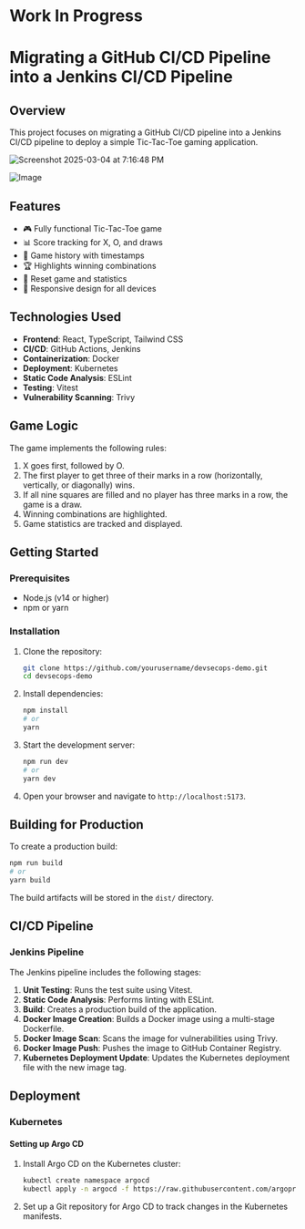 # Work In Progress  

# Migrating a GitHub CI/CD Pipeline into a Jenkins CI/CD Pipeline  

## Overview  

This project focuses on migrating a GitHub CI/CD pipeline into a Jenkins CI/CD pipeline to deploy a simple Tic-Tac-Toe gaming application.  

![Screenshot 2025-03-04 at 7:16:48 PM](https://github.com/user-attachments/assets/7ed79f9c-9144-4870-accd-500085a15592)  

![Image](https://github.com/user-attachments/assets/5b2813a5-f493-4665-8964-77359b5be93a)  

## Features  

- 🎮 Fully functional Tic-Tac-Toe game  
- 📊 Score tracking for X, O, and draws  
- 📜 Game history with timestamps  
- 🏆 Highlights winning combinations  
- 🔄 Reset game and statistics  
- 📱 Responsive design for all devices  

## Technologies Used  

- **Frontend**: React, TypeScript, Tailwind CSS  
- **CI/CD**: GitHub Actions, Jenkins  
- **Containerization**: Docker  
- **Deployment**: Kubernetes  
- **Static Code Analysis**: ESLint  
- **Testing**: Vitest  
- **Vulnerability Scanning**: Trivy  

## Game Logic  

The game implements the following rules:  

1. X goes first, followed by O.  
2. The first player to get three of their marks in a row (horizontally, vertically, or diagonally) wins.  
3. If all nine squares are filled and no player has three marks in a row, the game is a draw.  
4. Winning combinations are highlighted.  
5. Game statistics are tracked and displayed.  

## Getting Started  

### Prerequisites  

- Node.js (v14 or higher)  
- npm or yarn  

### Installation  

1. Clone the repository:  
   ```bash
   git clone https://github.com/yourusername/devsecops-demo.git
   cd devsecops-demo
   ```  

2. Install dependencies:  
   ```bash
   npm install
   # or
   yarn
   ```  

3. Start the development server:  
   ```bash
   npm run dev
   # or
   yarn dev
   ```  

4. Open your browser and navigate to `http://localhost:5173`.  

## Building for Production  

To create a production build:  

```bash
npm run build
# or
yarn build
```  

The build artifacts will be stored in the `dist/` directory.  

## CI/CD Pipeline  

### Jenkins Pipeline  

The Jenkins pipeline includes the following stages:  

1. **Unit Testing**: Runs the test suite using Vitest.  
2. **Static Code Analysis**: Performs linting with ESLint.  
3. **Build**: Creates a production build of the application.  
4. **Docker Image Creation**: Builds a Docker image using a multi-stage Dockerfile.  
5. **Docker Image Scan**: Scans the image for vulnerabilities using Trivy.  
6. **Docker Image Push**: Pushes the image to GitHub Container Registry.  
7. **Kubernetes Deployment Update**: Updates the Kubernetes deployment file with the new image tag.  

## Deployment  

### Kubernetes  

#### Setting up Argo CD  

1. Install Argo CD on the Kubernetes cluster:  
   ```bash
   kubectl create namespace argocd
   kubectl apply -n argocd -f https://raw.githubusercontent.com/argoproj/argo-cd/stable/manifests/install.yaml
   ```  

2. Set up a Git repository for Argo CD to track changes in the Kubernetes manifests.

